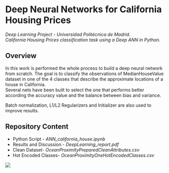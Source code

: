 # Deep Neural Networks for California Housing Prices
*Deep Learning Project - Universidad Politécnica de Madrid.    
California Housing Prices classification task using a Deep ANN in Python.*

## Overview 
In this work is performed the whole process to build a deep neural network from scratch.   The goal is to classify the observations of MedianHouseValue dataset in one of the 4 classes that describe the approximate locations of a house in California.  
Several nets have been built to select the one that performs better according the accuracy value and the balance between bias and variance.  
  
Batch normalization, L1/L2 Regularizers and Initializer are also used to improve results. 

## Repository Content
- Python Script - *ANN_california_house.ipynb*
- Results and Discussion - *DeepLearning_report.pdf*
- Clean Dataset- *OceanProximityPreparedCleanAttributes.csv*
- Hot Encoded Classes- *OceanProximityOneHotEncodedClasses.csv*

![](https://user-images.githubusercontent.com/55877748/88208293-4af1cf80-cc51-11ea-95be-f3725604c3e8.png)


